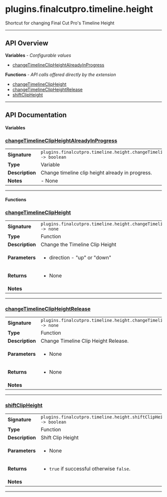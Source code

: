 # plugins.finalcutpro.timeline.height

Shortcut for changing Final Cut Pro's Timeline Height

---

## API Overview
**Variables** - _Configurable values_
 * [changeTimelineClipHeightAlreadyInProgress](#changetimelineclipheightalreadyinprogress)

**Functions** - _API calls offered directly by the extension_
 * [changeTimelineClipHeight](#changetimelineclipheight)
 * [changeTimelineClipHeightRelease](#changetimelineclipheightrelease)
 * [shiftClipHeight](#shiftclipheight)


---

## API Documentation

#### Variables


### [changeTimelineClipHeightAlreadyInProgress](#changetimelineclipheightalreadyinprogress)

|                                             |                                                                                     |
| --------------------------------------------|-------------------------------------------------------------------------------------|
| **Signature**                               | `plugins.finalcutpro.timeline.height.changeTimelineClipHeightAlreadyInProgress -> boolean`                                                                    |
| **Type**                                    | Variable                                                                     |
| **Description**                             | Change timeline clip height already in progress.                                                                     |
| **Notes**                                   | - None |

---

#### Functions


### [changeTimelineClipHeight](#changetimelineclipheight)

|                                             |                                                                                     |
| --------------------------------------------|-------------------------------------------------------------------------------------|
| **Signature**                               | `plugins.finalcutpro.timeline.height.changeTimelineClipHeight(direction) -> none`                                                                    |
| **Type**                                    | Function                                                                     |
| **Description**                             | Change the Timeline Clip Height                                                                     |
| **Parameters**                              | <ul><li>direction - "up" or "down"</li></ul> |
| **Returns**                                 | <ul><li>None</li></ul>          |
| **Notes**                                   | <ul></ul> |

---


### [changeTimelineClipHeightRelease](#changetimelineclipheightrelease)

|                                             |                                                                                     |
| --------------------------------------------|-------------------------------------------------------------------------------------|
| **Signature**                               | `plugins.finalcutpro.timeline.height.changeTimelineClipHeightRelease() -> none`                                                                    |
| **Type**                                    | Function                                                                     |
| **Description**                             | Change Timeline Clip Height Release.                                                                     |
| **Parameters**                              | <ul><li>None</li></ul> |
| **Returns**                                 | <ul><li>None</li></ul>          |
| **Notes**                                   | <ul></ul> |

---


### [shiftClipHeight](#shiftclipheight)

|                                             |                                                                                     |
| --------------------------------------------|-------------------------------------------------------------------------------------|
| **Signature**                               | `plugins.finalcutpro.timeline.height.shiftClipHeight(direction) -> boolean`                                                                    |
| **Type**                                    | Function                                                                     |
| **Description**                             | Shift Clip Height                                                                     |
| **Parameters**                              | <ul><li>None</li></ul> |
| **Returns**                                 | <ul><li>`true` if successful otherwise `false`.</li></ul>          |
| **Notes**                                   | <ul></ul> |

---

